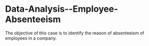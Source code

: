 # Data-Analysis--Employee-Absenteeism
The objective of this case is to identify the reason of absenteeism of employees in a company.
